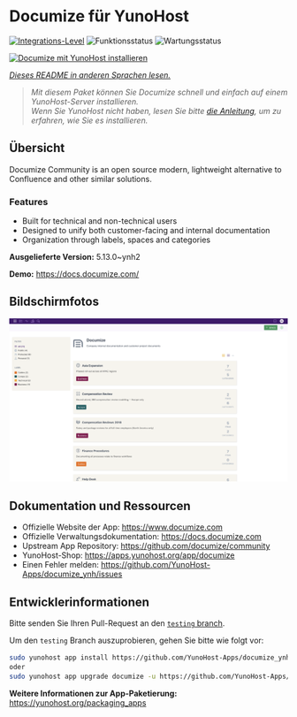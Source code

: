 <!--
N.B.: Diese README wurde automatisch von <https://github.com/YunoHost/apps/tree/master/tools/readme_generator> generiert.
Sie darf NICHT von Hand bearbeitet werden.
-->

# Documize für YunoHost

[![Integrations-Level](https://apps.yunohost.org/badge/integration/documize)](https://ci-apps.yunohost.org/ci/apps/documize/)
![Funktionsstatus](https://apps.yunohost.org/badge/state/documize)
![Wartungsstatus](https://apps.yunohost.org/badge/maintained/documize)

[![Documize mit YunoHost installieren](https://install-app.yunohost.org/install-with-yunohost.svg)](https://install-app.yunohost.org/?app=documize)

*[Dieses README in anderen Sprachen lesen.](./ALL_README.md)*

> *Mit diesem Paket können Sie Documize schnell und einfach auf einem YunoHost-Server installieren.*  
> *Wenn Sie YunoHost nicht haben, lesen Sie bitte [die Anleitung](https://yunohost.org/install), um zu erfahren, wie Sie es installieren.*

## Übersicht

Documize Community is an open source modern, lightweight alternative to Confluence and other similar solutions.

### Features

- Built for technical and non-technical users
- Designed to unify both customer-facing and internal documentation
- Organization through labels, spaces and categories

**Ausgelieferte Version:** 5.13.0~ynh2

**Demo:** <https://docs.documize.com/>

## Bildschirmfotos

![Bildschirmfotos von Documize](./doc/screenshots/screenshot.png)

## Dokumentation und Ressourcen

- Offizielle Website der App: <https://www.documize.com>
- Offizielle Verwaltungsdokumentation: <https://docs.documize.com>
- Upstream App Repository: <https://github.com/documize/community>
- YunoHost-Shop: <https://apps.yunohost.org/app/documize>
- Einen Fehler melden: <https://github.com/YunoHost-Apps/documize_ynh/issues>

## Entwicklerinformationen

Bitte senden Sie Ihren Pull-Request an den [`testing` branch](https://github.com/YunoHost-Apps/documize_ynh/tree/testing).

Um den `testing` Branch auszuprobieren, gehen Sie bitte wie folgt vor:

```bash
sudo yunohost app install https://github.com/YunoHost-Apps/documize_ynh/tree/testing --debug
oder
sudo yunohost app upgrade documize -u https://github.com/YunoHost-Apps/documize_ynh/tree/testing --debug
```

**Weitere Informationen zur App-Paketierung:** <https://yunohost.org/packaging_apps>
